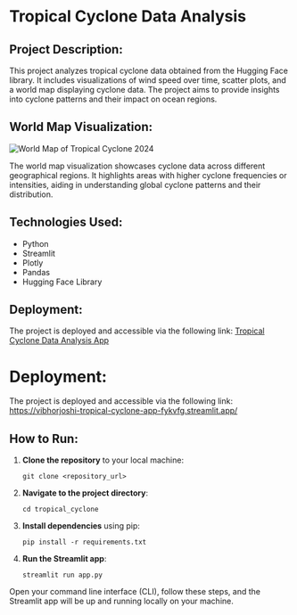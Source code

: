 # Tropical Cyclone Data Analysis

## Project Description:

This project analyzes tropical cyclone data obtained from the Hugging Face library. It includes visualizations of wind speed over time, scatter plots, and a world map displaying cyclone data. The project aims to provide insights into cyclone patterns and their impact on ocean regions.

## World Map Visualization:

![World Map of Tropical Cyclone 2024](C:/Users/acer/Documents/tropical_cyclone/newplot.png)

The world map visualization showcases cyclone data across different geographical regions. It highlights areas with higher cyclone frequencies or intensities, aiding in understanding global cyclone patterns and their distribution.

## Technologies Used:
- Python
- Streamlit
- Plotly
- Pandas
- Hugging Face Library

## Deployment:
The project is deployed and accessible via the following link: [Tropical Cyclone Data Analysis App](https://vibhorjoshi-tropical-cyclone-app-fykvfg.streamlit.app/)



# Deployment:
The project is deployed and accessible via the following link: https://vibhorjoshi-tropical-cyclone-app-fykvfg.streamlit.app/

## How to Run:

1. **Clone the repository** to your local machine:
    ```
    git clone <repository_url>
    ```

2. **Navigate to the project directory**:
    ```
    cd tropical_cyclone
    ```

3. **Install dependencies** using pip:
    ```
    pip install -r requirements.txt
    ```

4. **Run the Streamlit app**:
    ```
    streamlit run app.py
    ```

Open your command line interface (CLI), follow these steps, and the Streamlit app will be up and running locally on your machine.




































